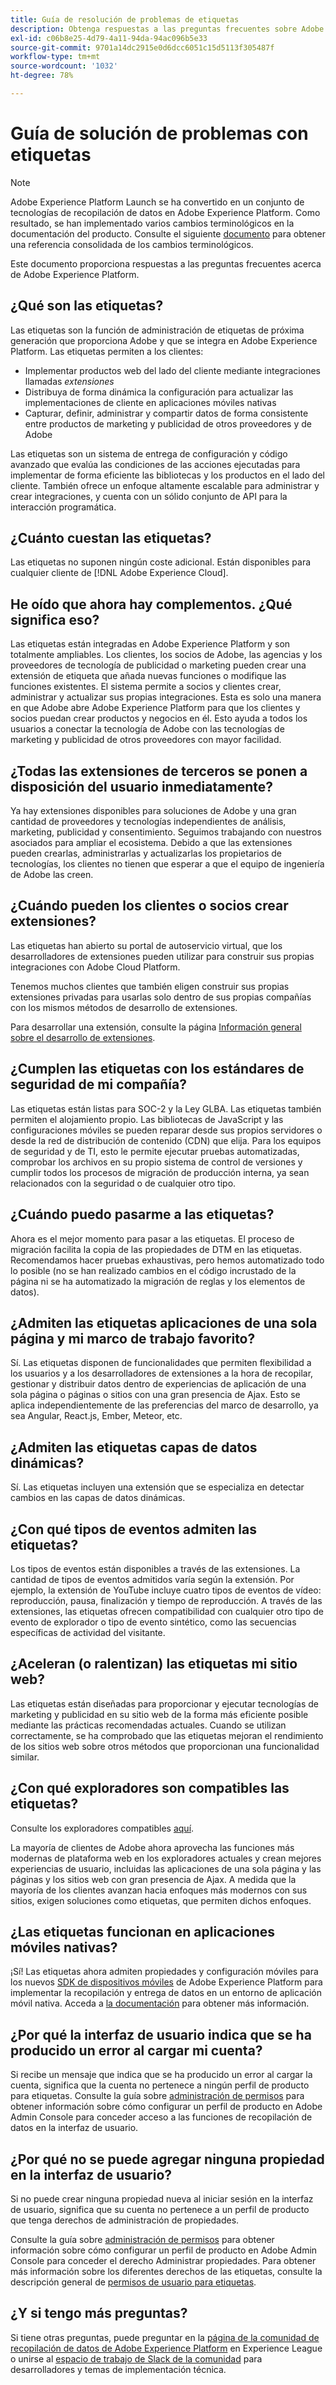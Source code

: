 ```yaml
---
title: Guía de resolución de problemas de etiquetas
description: Obtenga respuestas a las preguntas frecuentes sobre Adobe Experience Platform.
exl-id: c06b8e25-4d79-4a11-94da-94ac096b5e33
source-git-commit: 9701a14dc2915e0d6dcc6051c15d5113f305487f
workflow-type: tm+mt
source-wordcount: '1032'
ht-degree: 78%

---
```


# Guía de solución de problemas con etiquetas

>[!NOTE]
>
>Adobe Experience Platform Launch se ha convertido en un conjunto de tecnologías de recopilación de datos en Adobe Experience Platform. Como resultado, se han implementado varios cambios terminológicos en la documentación del producto. Consulte el siguiente [documento](./term-updates.md) para obtener una referencia consolidada de los cambios terminológicos.

Este documento proporciona respuestas a las preguntas frecuentes acerca de Adobe Experience Platform.

## ¿Qué son las etiquetas?

Las etiquetas son la función de administración de etiquetas de próxima generación que proporciona Adobe y que se integra en Adobe Experience Platform. Las etiquetas permiten a los clientes:

- Implementar productos web del lado del cliente mediante integraciones llamadas *extensiones*
- Distribuya de forma dinámica la configuración para actualizar las implementaciones de cliente en aplicaciones móviles nativas
- Capturar, definir, administrar y compartir datos de forma consistente entre productos de marketing y publicidad de otros proveedores y de Adobe

Las etiquetas son un sistema de entrega de configuración y código avanzado que evalúa las condiciones de las acciones ejecutadas para implementar de forma eficiente las bibliotecas y los productos en el lado del cliente. También ofrece un enfoque altamente escalable para administrar y crear integraciones, y cuenta con un sólido conjunto de API para la interacción programática.

## ¿Cuánto cuestan las etiquetas?

Las etiquetas no suponen ningún coste adicional. Están disponibles para cualquier cliente de [!DNL Adobe Experience Cloud].

## He oído que ahora hay complementos. ¿Qué significa eso?

Las etiquetas están integradas en Adobe Experience Platform y son totalmente ampliables. Los clientes, los socios de Adobe, las agencias y los proveedores de tecnología de publicidad o marketing pueden crear una extensión de etiqueta que añada nuevas funciones o modifique las funciones existentes. El sistema permite a socios y clientes crear, administrar y actualizar sus propias integraciones. Esta es solo una manera en que Adobe abre Adobe Experience Platform para que los clientes y socios puedan crear productos y negocios en él. Esto ayuda a todos los usuarios a conectar la tecnología de Adobe con las tecnologías de marketing y publicidad de otros proveedores con mayor facilidad.

## ¿Todas las extensiones de terceros se ponen a disposición del usuario inmediatamente?

Ya hay extensiones disponibles para soluciones de Adobe y una gran cantidad de proveedores y tecnologías independientes de análisis, marketing, publicidad y consentimiento. Seguimos trabajando con nuestros asociados para ampliar el ecosistema. Debido a que las extensiones pueden crearlas, administrarlas y actualizarlas los propietarios de tecnologías, los clientes no tienen que esperar a que el equipo de ingeniería de Adobe las creen.

## ¿Cuándo pueden los clientes o socios crear extensiones?

Las etiquetas han abierto su portal de autoservicio virtual, que los desarrolladores de extensiones pueden utilizar para construir sus propias integraciones con Adobe Cloud Platform.

Tenemos muchos clientes que también eligen construir sus propias extensiones privadas para usarlas solo dentro de sus propias compañías con los mismos métodos de desarrollo de extensiones.

Para desarrollar una extensión, consulte la página [Información general sobre el desarrollo de extensiones](./extension-dev/overview.md).

## ¿Cumplen las etiquetas con los estándares de seguridad de mi compañía?

Las etiquetas están listas para SOC-2 y la Ley GLBA. Las etiquetas también permiten el alojamiento propio. Las bibliotecas de JavaScript y las configuraciones móviles se pueden reparar desde sus propios servidores o desde la red de distribución de contenido (CDN) que elija. Para los equipos de seguridad y de TI, esto le permite ejecutar pruebas automatizadas, comprobar los archivos en su propio sistema de control de versiones y cumplir todos los procesos de migración de producción interna, ya sean relacionados con la seguridad o de cualquier otro tipo.

## ¿Cuándo puedo pasarme a las etiquetas?

Ahora es el mejor momento para pasar a las etiquetas. El proceso de migración facilita la copia de las propiedades de DTM en las etiquetas. Recomendamos hacer pruebas exhaustivas, pero hemos automatizado todo lo posible (no se han realizado cambios en el código incrustado de la página ni se ha automatizado la migración de reglas y los elementos de datos).

## ¿Admiten las etiquetas aplicaciones de una sola página y mi marco de trabajo favorito?

Sí. Las etiquetas disponen de funcionalidades que permiten flexibilidad a los usuarios y a los desarrolladores de extensiones a la hora de recopilar, gestionar y distribuir datos dentro de experiencias de aplicación de una sola página o páginas o sitios con una gran presencia de Ajax. Esto se aplica independientemente de las preferencias del marco de desarrollo, ya sea Angular, React.js, Ember, Meteor, etc.

## ¿Admiten las etiquetas capas de datos dinámicas?

Sí. Las etiquetas incluyen una extensión que se especializa en detectar cambios en las capas de datos dinámicas.

## ¿Con qué tipos de eventos admiten las etiquetas?

Los tipos de eventos están disponibles a través de las extensiones. La cantidad de tipos de eventos admitidos varía según la extensión. Por ejemplo, la extensión de YouTube incluye cuatro tipos de eventos de vídeo: reproducción, pausa, finalización y tiempo de reproducción. A través de las extensiones, las etiquetas ofrecen compatibilidad con cualquier otro tipo de evento de explorador o tipo de evento sintético, como las secuencias específicas de actividad del visitante.

## ¿Aceleran (o ralentizan) las etiquetas mi sitio web?

Las etiquetas están diseñadas para proporcionar y ejecutar tecnologías de marketing y publicidad en su sitio web de la forma más eficiente posible mediante las prácticas recomendadas actuales. Cuando se utilizan correctamente, se ha comprobado que las etiquetas mejoran el rendimiento de los sitios web sobre otros métodos que proporcionan una funcionalidad similar.

## ¿Con qué exploradores son compatibles las etiquetas?

Consulte los exploradores compatibles [aquí](./extension-dev/browsers.md).

La mayoría de clientes de Adobe ahora aprovecha las funciones más modernas de plataforma web en los exploradores actuales y crean mejores experiencias de usuario, incluidas las aplicaciones de una sola página y las páginas y los sitios web con gran presencia de Ajax. A medida que la mayoría de los clientes avanzan hacia enfoques más modernos con sus sitios, exigen soluciones como etiquetas, que permiten dichos enfoques.

## ¿Las etiquetas funcionan en aplicaciones móviles nativas?

¡Sí! Las etiquetas ahora admiten propiedades y configuración móviles para los nuevos [SDK de dispositivos móviles](https://sdkdocs.com) de Adobe Experience Platform para implementar la recopilación y entrega de datos en un entorno de aplicación móvil nativa. Acceda a [la documentación](https://sdkdocs.com) para obtener más información.

## ¿Por qué la interfaz de usuario indica que se ha producido un error al cargar mi cuenta?

Si recibe un mensaje que indica que se ha producido un error al cargar la cuenta, significa que la cuenta no pertenece a ningún perfil de producto para etiquetas. Consulte la guía sobre [administración de permisos](../collection/permissions.md) para obtener información sobre cómo configurar un perfil de producto en Adobe Admin Console para conceder acceso a las funciones de recopilación de datos en la interfaz de usuario.

## ¿Por qué no se puede agregar ninguna propiedad en la interfaz de usuario?

Si no puede crear ninguna propiedad nueva al iniciar sesión en la interfaz de usuario, significa que su cuenta no pertenece a un perfil de producto que tenga derechos de administración de propiedades.

Consulte la guía sobre [administración de permisos](../collection/permissions.md) para obtener información sobre cómo configurar un perfil de producto en Adobe Admin Console para conceder el derecho Administrar propiedades. Para obtener más información sobre los diferentes derechos de las etiquetas, consulte la descripción general de [permisos de usuario para etiquetas](./ui/administration/user-permissions.md).

## ¿Y si tengo más preguntas?

Si tiene otras preguntas, puede preguntar en la [página de la comunidad de recopilación de datos de Adobe Experience Platform](https://adobe.com/go/launchme) en Experience League o unirse al [espacio de trabajo de Slack de la comunidad](https://docs.google.com/forms/d/e/1FAIpQLScq1m63YkDrRpvPLhzUqtfoleWiDDTTXZsSivIXRfFdlSMzpQ/viewform) para desarrolladores y temas de implementación técnica.
